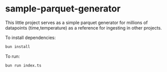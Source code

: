 # sample-parquet-generator

This little project serves as a simple parquet generator for millions of datapoints (time,temperature) as a reference for ingesting in other projects.

To install dependencies:

```bash
bun install
```

To run:

```bash
bun run index.ts
```
